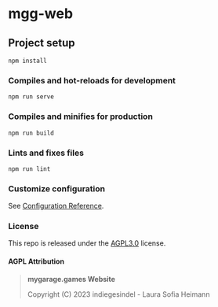 # mgg-web

## Project setup
```
npm install
```

### Compiles and hot-reloads for development
```
npm run serve
```

### Compiles and minifies for production
```
npm run build
```

### Lints and fixes files
```
npm run lint
```

### Customize configuration
See [Configuration Reference](https://cli.vuejs.org/config/).

### License
This repo is released under the [AGPL3.0](https://www.gnu.org/licenses/agpl-3.0.en.html) license.

#### AGPL Attribution
> **mygarage.games Website**
>
> Copyright (C) 2023 indiegesindel - Laura Sofia Heimann